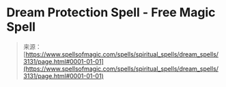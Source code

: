 <!--yml
category: 未分类
date: 2024-06-12 18:36:57
-->

# Dream Protection Spell - Free Magic Spell

> 来源：[https://www.spellsofmagic.com/spells/spiritual_spells/dream_spells/3131/page.html#0001-01-01](https://www.spellsofmagic.com/spells/spiritual_spells/dream_spells/3131/page.html#0001-01-01)
